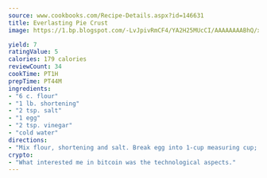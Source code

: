 ```yaml
---
source: www.cookbooks.com/Recipe-Details.aspx?id=146631
title: Everlasting Pie Crust
image: https://1.bp.blogspot.com/-LvJpivRmCF4/YA2H25MUcCI/AAAAAAAABhQ/xgndXuMf7Zopp5S4RExCblnSp5YGujfSQCLcBGAsYHQ/s320/8.png

yield: 7
ratingValue: 5
calories: 179 calories
reviewCount: 34
cookTime: PT1H
prepTime: PT44M
ingredients:
- "6 c. flour"
- "1 lb. shortening"
- "2 tsp. salt"
- "1 egg"
- "2 tsp. vinegar"
- "cold water"
directions:
- "Mix flour, shortening and salt. Break egg into 1-cup measuring cup; beat lightly with a fork. Add vinegar and enough water to fill cup. Mix well. Add to flour mixture. Wrap dough in waxed paper; place in tight cellophane bag and refrigerate. Break off dough and use as needed. Makes 6 single or 3 double crust pies."
crypto:
- "What interested me in bitcoin was the technological aspects."
---
```

